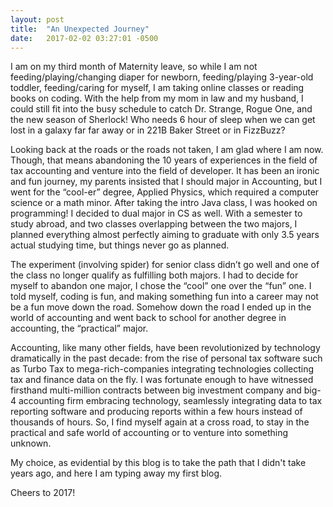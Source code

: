 ```yaml
---
layout: post
title:  "An Unexpected Journey"
date:   2017-02-02 03:27:01 -0500
---
```


I am on my third month of Maternity leave, so while I am not feeding/playing/changing diaper for newborn, feeding/playing 3-year-old toddler, feeding/caring for myself, I am taking online classes or reading books on coding. With the help from my mom in law and my husband, I could still fit into the busy schedule to catch Dr. Strange, Rogue One, and the new season of Sherlock! Who needs 6 hour of sleep when we can get lost in a galaxy far far away or in 221B Baker Street or in FizzBuzz?

Looking back at the roads or the roads not taken, I am glad where I am now. Though, that means abandoning the 10 years of experiences in the field of tax accounting and venture into the field of developer.  It has been an ironic and fun journey, my parents insisted that I should major in Accounting, but I went for the “cool-er” degree, Applied Physics, which required a computer science or a math minor.  After taking the intro Java class, I was hooked on programming! I decided to dual major in CS as well.  With a semester to study abroad, and two classes overlapping between the two majors, I planned everything almost perfectly aiming to graduate with only 3.5 years actual studying time, but things never go as planned.

The experiment (involving spider) for senior class didn’t go well and one of the class no longer qualify as fulfilling both majors. I had to decide for myself to abandon one major, I chose the “cool” one over the “fun” one. I told myself, coding is fun, and making something fun into a career may not be a fun move down the road.  Somehow down the road I ended up in the world of accounting and went back to school for another degree in accounting, the “practical” major. 

Accounting, like many other fields, have been revolutionized by technology dramatically in the past decade: from the rise of personal tax software such as Turbo Tax to mega-rich-companies integrating technologies collecting tax and finance data on the fly.  I was fortunate enough to have witnessed firsthand multi-million contracts between big investment company and big-4 accounting firm embracing technology, seamlessly integrating data to tax reporting software and producing reports within a few hours instead of thousands of hours. So, I find myself again at a cross road, to stay in the practical and safe world of accounting or to venture into something unknown.

My choice, as evidential by this blog is to take the path that I didn't take years ago, and here I am typing away my first blog.  

Cheers to 2017!

